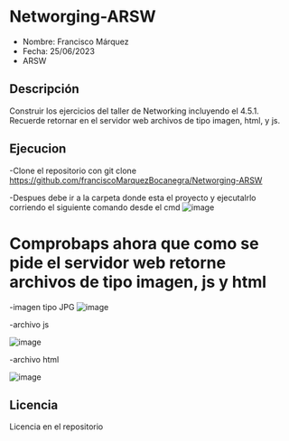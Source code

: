 # Networging-ARSW

- Nombre: Francisco Márquez
- Fecha: 25/06/2023
- ARSW


## Descripción

Construir los ejercicios del taller de Networking incluyendo el 4.5.1. Recuerde retornar en el servidor web archivos de tipo imagen, html, y js.

## Ejecucion

-Clone el repositorio con git clone https://github.com/franciscoMarquezBocanegra/Networging-ARSW

-Despues debe ir a la carpeta donde esta el proyecto y ejecutalrlo corriendo el siguiente comando desde el cmd ![image](https://github.com/franciscoMarquezBocanegra/Networging-ARSW/assets/98216991/33cc94b3-82e0-459d-8f4e-e4d2ee562028)

# Comprobaps ahora que como se pide  el servidor web retorne archivos de tipo imagen, js y html
-imagen tipo JPG
![image](https://github.com/franciscoMarquezBocanegra/Networging-ARSW/assets/98216991/3bfc085f-b95e-4481-97a0-abd2b7966c3c)

-archivo js

![image](https://github.com/franciscoMarquezBocanegra/Networging-ARSW/assets/98216991/4b9b3457-c007-49be-9d25-69e365d6df96)

-archivo html

![image](https://github.com/franciscoMarquezBocanegra/Networging-ARSW/assets/98216991/31c8653a-f52a-4be1-a52c-0682bfcc5154)


## Licencia

Licencia en el repositorio


